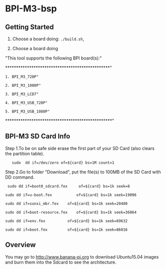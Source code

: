 # BPI-M3-bsp

Getting Started
---------------

1. Choose a board doing:
   `./build.sh`,

2. Choose a board doing

"This tool supports the following BPI board(s):"

************************************************"

	1. BPI_M3_720P"

	2. BPI_M3_1080P"
	
	3. BPI_M3_LCD7"
	
	4. BPI_M3_USB_720P"
	
	5. BPI_M3_USB_1080P"
	
*************************************************"


BPI-M3 SD Card Info
--------------------

Step 1.To be on safe side erase the first part of your SD Card (also clears the partition table).


       sudo  dd if=/dev/zero of=${card} bs=1M count=1

Step 2.Go to folder "Download", put the file(s) to 100MB of the SD Card with DD command.



	 sudo dd if=boot0_sdcard.fex     of=${card} bs=1k seek=8

	sudo dd if=u-boot.fex 	        of=${card} bs=1k seek=19096
	
	sudo dd if=sunxi_mbr.fex 	of=${card} bs=1k seek=20480
	
	sudo dd if=boot-resource.fex 	of=${card} bs=1k seek=36864

	sudo dd if=env.fex 		    of=${card} bs=1k seek=69632

	sudo dd if=boot.fex 		of=${card} bs=1k seek=86016




Overview
--------
You may go to http://www.banana-pi.org to download Ubuntu15.04 images and burn them into the Sdcard to see the architecture.





